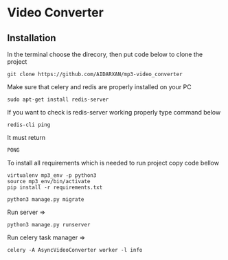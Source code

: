 Video Converter
===============

Installation
---------------

In the terminal choose the direcory, then put code below to clone the project
    
    git clone https://github.com/AIDARXAN/mp3-video_converter

Make sure that celery and redis are properly installed on your PC
    
    sudo apt-get install redis-server
If you want to check is redis-server working properly type command below

    redis-cli ping
    
It must return 

    PONG


To install all requirements which is needed to run project copy code bellow

    virtualenv mp3_env -p python3
    source mp3_env/bin/activate
    pip install -r requirements.txt

    python3 manage.py migrate

Run server =>  

    python3 manage.py runserver
    
Run celery task manager =>
    
    celery -A AsyncVideoConverter worker -l info
